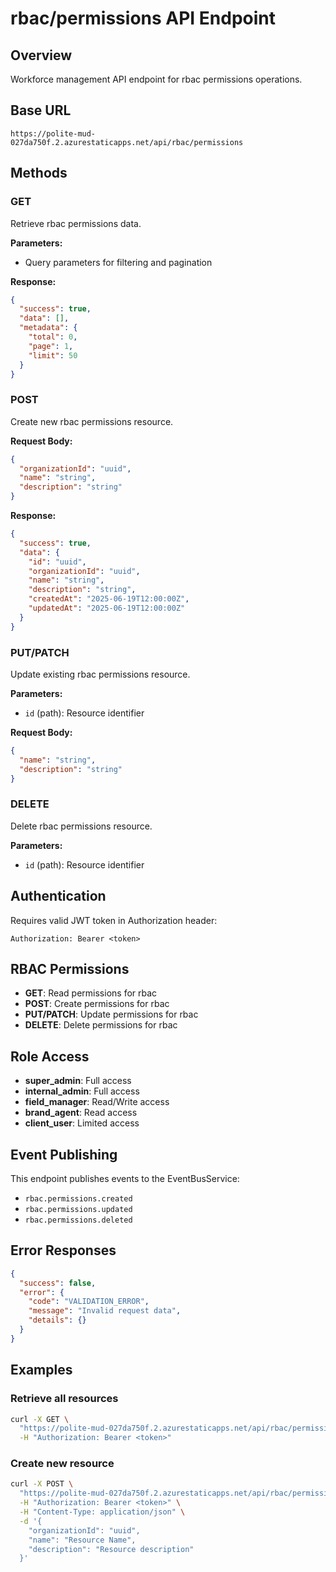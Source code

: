 # rbac/permissions API Endpoint

## Overview

Workforce management API endpoint for rbac permissions operations.

## Base URL

```
https://polite-mud-027da750f.2.azurestaticapps.net/api/rbac/permissions
```

## Methods

### GET

Retrieve rbac permissions data.

**Parameters:**

- Query parameters for filtering and pagination

**Response:**

```json
{
  "success": true,
  "data": [],
  "metadata": {
    "total": 0,
    "page": 1,
    "limit": 50
  }
}
```

### POST

Create new rbac permissions resource.

**Request Body:**

```json
{
  "organizationId": "uuid",
  "name": "string",
  "description": "string"
}
```

**Response:**

```json
{
  "success": true,
  "data": {
    "id": "uuid",
    "organizationId": "uuid",
    "name": "string",
    "description": "string",
    "createdAt": "2025-06-19T12:00:00Z",
    "updatedAt": "2025-06-19T12:00:00Z"
  }
}
```

### PUT/PATCH

Update existing rbac permissions resource.

**Parameters:**

- `id` (path): Resource identifier

**Request Body:**

```json
{
  "name": "string",
  "description": "string"
}
```

### DELETE

Delete rbac permissions resource.

**Parameters:**

- `id` (path): Resource identifier

## Authentication

Requires valid JWT token in Authorization header:

```
Authorization: Bearer <token>
```

## RBAC Permissions

- **GET**: Read permissions for rbac
- **POST**: Create permissions for rbac
- **PUT/PATCH**: Update permissions for rbac
- **DELETE**: Delete permissions for rbac

## Role Access

- **super_admin**: Full access
- **internal_admin**: Full access
- **field_manager**: Read/Write access
- **brand_agent**: Read access
- **client_user**: Limited access

## Event Publishing

This endpoint publishes events to the EventBusService:

- `rbac.permissions.created`
- `rbac.permissions.updated`
- `rbac.permissions.deleted`

## Error Responses

```json
{
  "success": false,
  "error": {
    "code": "VALIDATION_ERROR",
    "message": "Invalid request data",
    "details": {}
  }
}
```

## Examples

### Retrieve all resources

```bash
curl -X GET \
  "https://polite-mud-027da750f.2.azurestaticapps.net/api/rbac/permissions" \
  -H "Authorization: Bearer <token>"
```

### Create new resource

```bash
curl -X POST \
  "https://polite-mud-027da750f.2.azurestaticapps.net/api/rbac/permissions" \
  -H "Authorization: Bearer <token>" \
  -H "Content-Type: application/json" \
  -d '{
    "organizationId": "uuid",
    "name": "Resource Name",
    "description": "Resource description"
  }'
```
